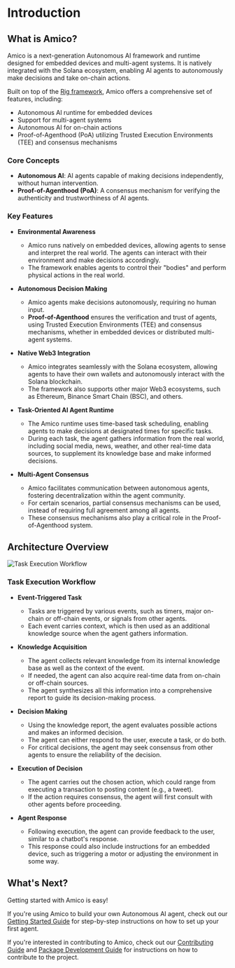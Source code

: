 # Introduction

## What is Amico?

Amico is a next-generation Autonomous AI framework and runtime designed for embedded devices and multi-agent systems. It is natively integrated with the Solana ecosystem, enabling AI agents to autonomously make decisions and take on-chain actions.

Built on top of the [Rig framework](https://rig.rs), Amico offers a comprehensive set of features, including:

- Autonomous AI runtime for embedded devices
- Support for multi-agent systems
- Autonomous AI for on-chain actions
- Proof-of-Agenthood (PoA) utilizing Trusted Execution Environments (TEE) and consensus mechanisms

### Core Concepts

- **Autonomous AI**: AI agents capable of making decisions independently, without human intervention.
- **Proof-of-Agenthood (PoA)**: A consensus mechanism for verifying the authenticity and trustworthiness of AI agents.

### Key Features

- **Environmental Awareness**
  - Amico runs natively on embedded devices, allowing agents to sense and interpret the real world. The agents can interact with their environment and make decisions accordingly.
  - The framework enables agents to control their "bodies" and perform physical actions in the real world.
- **Autonomous Decision Making**

  - Amico agents make decisions autonomously, requiring no human input.
  - **Proof-of-Agenthood** ensures the verification and trust of agents, using Trusted Execution Environments (TEE) and consensus mechanisms, whether in embedded devices or distributed multi-agent systems.

- **Native Web3 Integration**

  - Amico integrates seamlessly with the Solana ecosystem, allowing agents to have their own wallets and autonomously interact with the Solana blockchain.
  - The framework also supports other major Web3 ecosystems, such as Ethereum, Binance Smart Chain (BSC), and others.

- **Task-Oriented AI Agent Runtime**

  - The Amico runtime uses time-based task scheduling, enabling agents to make decisions at designated times for specific tasks.
  - During each task, the agent gathers information from the real world, including social media, news, weather, and other real-time data sources, to supplement its knowledge base and make informed decisions.

- **Multi-Agent Consensus**
  - Amico facilitates communication between autonomous agents, fostering decentralization within the agent community.
  - For certain scenarios, partial consensus mechanisms can be used, instead of requiring full agreement among all agents.
  - These consensus mechanisms also play a critical role in the Proof-of-Agenthood system.

## Architecture Overview

![Task Execution Workflow](/amico-docs/task-exec.png)

### Task Execution Workflow

- **Event-Triggered Task**

  - Tasks are triggered by various events, such as timers, major on-chain or off-chain events, or signals from other agents.
  - Each event carries context, which is then used as an additional knowledge source when the agent gathers information.

- **Knowledge Acquisition**

  - The agent collects relevant knowledge from its internal knowledge base as well as the context of the event.
  - If needed, the agent can also acquire real-time data from on-chain or off-chain sources.
  - The agent synthesizes all this information into a comprehensive report to guide its decision-making process.

- **Decision Making**

  - Using the knowledge report, the agent evaluates possible actions and makes an informed decision.
  - The agent can either respond to the user, execute a task, or do both.
  - For critical decisions, the agent may seek consensus from other agents to ensure the reliability of the decision.

- **Execution of Decision**

  - The agent carries out the chosen action, which could range from executing a transaction to posting content (e.g., a tweet).
  - If the action requires consensus, the agent will first consult with other agents before proceeding.

- **Agent Response**
  - Following execution, the agent can provide feedback to the user, similar to a chatbot's response.
  - This response could also include instructions for an embedded device, such as triggering a motor or adjusting the environment in some way.

## What's Next?

Getting started with Amico is easy!

If you're using Amico to build your own Autonomous AI agent, check out our [Getting Started Guide](/docs/getting-started) for step-by-step instructions on how to set up your first agent.

If you're interested in contributing to Amico, check out our [Contributing Guide](/docs/contributing) and [Package Development Guide](/docs/packages/overview) for instructions on how to contribute to the project.
